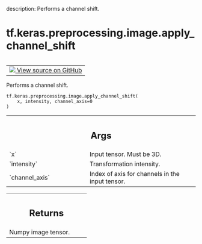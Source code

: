 description: Performs a channel shift.

<div itemscope itemtype="http://developers.google.com/ReferenceObject">
<meta itemprop="name" content="tf.keras.preprocessing.image.apply_channel_shift" />
<meta itemprop="path" content="Stable" />
</div>

# tf.keras.preprocessing.image.apply_channel_shift

<!-- Insert buttons and diff -->

<table class="tfo-notebook-buttons tfo-api nocontent" align="left">
<td>
  <a target="_blank" href="https://github.com/keras-team/keras/tree/v2.15.0/keras/preprocessing/image.py#L2369-L2388">
    <img src="https://www.tensorflow.org/images/GitHub-Mark-32px.png" />
    View source on GitHub
  </a>
</td>
</table>



Performs a channel shift.


<pre class="devsite-click-to-copy prettyprint lang-py tfo-signature-link">
<code>tf.keras.preprocessing.image.apply_channel_shift(
    x, intensity, channel_axis=0
)
</code></pre>



<!-- Placeholder for "Used in" -->


<!-- Tabular view -->
 <table class="responsive fixed orange">
<colgroup><col width="214px"><col></colgroup>
<tr><th colspan="2"><h2 class="add-link">Args</h2></th></tr>

<tr>
<td>
`x`<a id="x"></a>
</td>
<td>
Input tensor. Must be 3D.
</td>
</tr><tr>
<td>
`intensity`<a id="intensity"></a>
</td>
<td>
Transformation intensity.
</td>
</tr><tr>
<td>
`channel_axis`<a id="channel_axis"></a>
</td>
<td>
Index of axis for channels in the input tensor.
</td>
</tr>
</table>



<!-- Tabular view -->
 <table class="responsive fixed orange">
<colgroup><col width="214px"><col></colgroup>
<tr><th colspan="2"><h2 class="add-link">Returns</h2></th></tr>
<tr class="alt">
<td colspan="2">
Numpy image tensor.
</td>
</tr>

</table>


